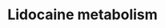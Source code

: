 ---
annotations:
- id: PW:0001229
  parent: classic metabolic pathway
  type: Pathway Ontology
  value: xenobiotic metabolic pathway
- id: PW:0000375
  parent: regulatory pathway
  type: Pathway Ontology
  value: phase I biotransformation pathway via cytochrome P450
authors:
- Egonw
- Khanspers
- MaintBot
citedin: ''
communities:
- ONTOX
description: Lidocaine is primarily metabolized by CYP1A2 but minor involvement of
  CYP3A4 is observed too. Based on [KEGG](http://www.genome.jp/kegg-bin/show_pathway?hsa00982).
last-edited: 2025-03-08
ndex: 7788e4c4-8b65-11eb-9e72-0ac135e8bacf
organisms:
- Homo sapiens
redirect_from:
- /index.php/Pathway:WP2646
- /instance/WP2646
- /instance/WP2646_r137745
revision: r137745
schema-jsonld:
- '@context': https://schema.org/
  '@id': https://wikipathways.github.io/pathways/WP2646.html
  '@type': Dataset
  creator:
    '@type': Organization
    name: WikiPathways
  description: Lidocaine is primarily metabolized by CYP1A2 but minor involvement
    of CYP3A4 is observed too. Based on [KEGG](http://www.genome.jp/kegg-bin/show_pathway?hsa00982).
  keywords:
  - 2,6-xylidine
  - 2-amino-3-methylbenzoate
  - 3-hydroxylidocaine
  - 3-hydroxymonoethylglycinexylidide
  - 4-hydroxy-2,6-dimethylaniline
  - CYP1A2
  - CYP3A4
  - Lidocaine
  - glycinexylidide
  - monoethylglycinexylidide
  license: CC0
  name: Lidocaine metabolism
seo: CreativeWork
title: Lidocaine metabolism
wpid: WP2646
---
